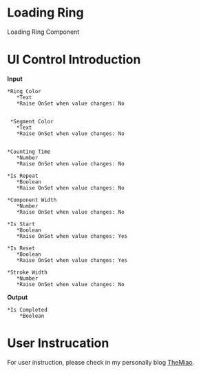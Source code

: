 # Loading Ring

Loading Ring Component

# UI Control Introduction

**Input**

    *Ring Color
       *Text
       *Raise OnSet when value changes: No
      
      
     *Segment Color
       *Text
       *Raise OnSet when value changes: No
      
      
    *Counting Time
       *Number
       *Raise OnSet when value changes: No
      
    *Is Repeat
       *Boolean
       *Raise OnSet when value changes: No
      
    *Component Width
       *Number
       *Raise OnSet when value changes: No

    *Is Start
       *Boolean
       *Raise OnSet when value changes: Yes

    *Is Reset
       *Boolean
       *Raise OnSet when value changes: Yes

    *Stroke Width
       *Number
       *Raise OnSet when value changes: No
  
  **Output**
  
    *Is Completed
        *Boolean

# User Instrucation

For user instruction, please check in my personally blog [TheMiao](https://www.cnblogs.com/TheMiao/p/13332239.html).
